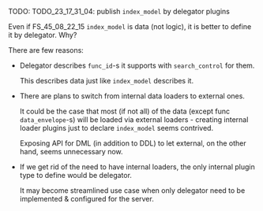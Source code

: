 
TODO: TODO_23_17_31_04: publish `index_model` by delegator plugins

Even if FS_45_08_22_15 `index_model` is data (not logic), it is better to define it by delegator.
Why?

There are few reasons:

*   Delegator describes `func_id`-s it supports with `search_control` for them.

    This describes data just like `index_model` describes it.

*   There are plans to switch from internal data loaders to external ones.

    It could be the case that most (if not all) of the data (except func `data_envelope`-s) will be loaded
    via external loaders - creating internal loader plugins just to declare `index_model` seems contrived.

    Exposing API for DML (in addition to DDL) to let external, on the other hand, seems unnecessary now.

*   If we get rid of the need to have internal loaders, the only internal plugin type to define would be delegator.

    It may become streamlined use case when only delegator need to be implemented & configured for the server.    
